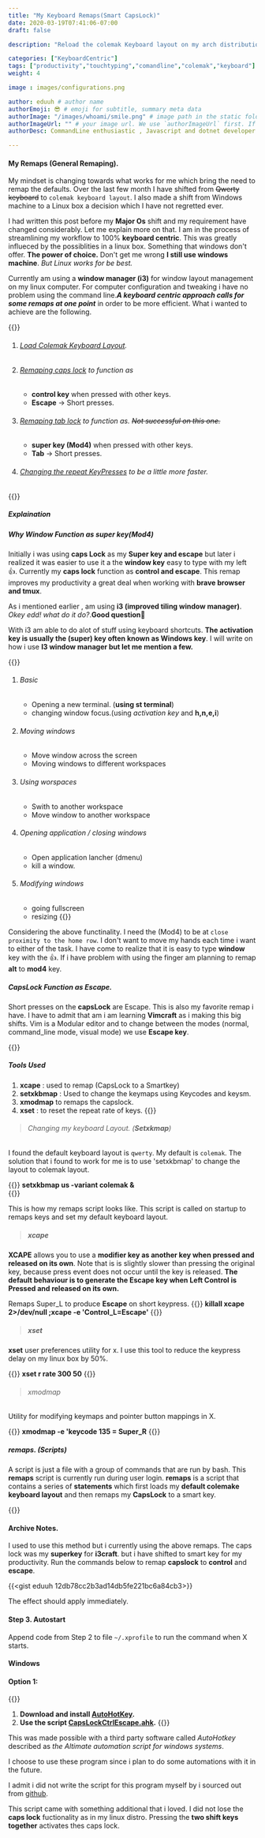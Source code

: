 ```yaml
---
title: "My Keyboard Remaps(Smart CapsLock)"
date: 2020-03-19T07:41:06-07:00
draft: false

description: "Reload the colemak Keyboard layout on my arch distributions and Remaping caps lock to function primary as Escape on short presses and Control when pressed with other keys"

categories: ["KeyboardCentric"]
tags: ["productivity","touchtyping","comandline","colemak","keyboard"]
weight: 4

image : images/configurations.png

author: eduuh # author name
authorEmoji: 😎 # emoji for subtitle, summary meta data
authorImage: "/images/whoami/smile.png" # image path in the static folder
authorImageUrl: "" # your image url. We use `authorImageUrl` first. If not set, we use `authorImage`.
authorDesc: CommandLine enthusiastic , Javascript and dotnet developer # author description

---
```

#### My Remaps (General Remaping).

My mindset is changing towards what works for me which bring the need to remap the defaults. Over the last few month I have shifted from ~~Qwerty keyboard~~ to `colemak keyboard layout`. I also made a shift from Windows machine to a Linux box a  decision which I have not regretted ever.

I had written this post before my **Major Os** shift and my requirement have changed considerably. Let me explain more on that. I am in the process of streamlining my workflow to 100% **keyboard centric**. This was greatly influeced by the possiblities in a linux box. Something that windows don't offer. __The power of choice.__ Don't get me wrong __I still use windows machine__. *But Linux works for be best.*

Currently am using a **window manager (i3)** for window layout management on my linux computer. For computer configuration and tweaking i have no problem using the command line.__*A keyboard centric approach calls for some remaps at one point*__ in order to be more efficient. What i wanted to achieve are the following.

{{<boxmd>}}
1. ###### [Load Colemak Keyboard Layout]().
2. ###### [Remaping caps lock]() to function as
   - **control key** when pressed with other keys.
   - **Escape** -> Short presses.
3. ###### [Remaping tab lock]() to function as. ~~Not successful on this one.~~
   - **super key (Mod4)** when pressed with other keys.
   - **Tab** -> Short presses.
4. ###### [Changing the repeat KeyPresses]() to be a little more faster.
{{</boxmd>}}

##### Explaination

##### Why Window Function as *super key(Mod4)*

Initially i was using **caps Lock** as my **Super key and escape** but later i realized it was easier to use it a the **window key** easy to type with my left 👍. Currently my **caps lock** function as **control and escape**. This remap improves my productivity a great deal when working with **brave browser and tmux**.

As i mentioned earlier , am using **i3 (improved tiling window manager)**. *Okey edd! what do it do?*.**Good question**👏

With i3 am able to do alot of stuff using keyboard shortcuts. **The activation key is usually the (super) key often known as **Windows key****. I will write on how i use __I3 window manager but let me mention a few.__

{{<boxmd>}}
1. ###### Basic
   - Opening a new terminal. (**using st terminal**)
   - changing window focus.(using *activation key* and **h,n,e,i**) 
2. ###### Moving windows
    - Move window across the screen
    - Moving windows to different workspaces
3. ###### Using worspaces
    - Swith to another workspace
    - Move window to another workspace
4. ###### Opening application / closing windows
    - Open application lancher (dmenu)
    - kill a window.
5. ###### Modifying windows
   - going fullscreen
   - resizing
{{</boxmd>}}

Considering the above functinality. I need the (Mod4) to be at `close proximity to the home row`. I don't want to move my hands each time i want to either of the task. I have come to realize that it is easy to type **window** key with the 👍. If i have problem with using the finger am planning to remap **alt** to **mod4** key.

##### CapsLock Function as **Escape**.

Short presses on the **capsLock** are Escape. This is also my favorite remap i have. I have to admit that am i am learning **Vimcraft** as i making this big shifts. Vim is a Modular editor and to change between the modes (normal, command_line mode, visual mode) we use **Escape key**.

{{<boxmd>}}
##### *Tools Used*
1. **xcape** : used to remap (CapsLock to a Smartkey)
2. **setxkbmap** : Used to change the keymaps using Keycodes and keysm.
3. **xmodmap** to remaps the capslock.
4. **xset** : to reset the repeat rate of keys.
{{</boxmd>}}

> ###### Changing my keyboard Layout. (**Setxkmap**)

I found the default keyboard layout is `qwerty`. My default is `colemak`. The solution that i found to work for me is to use 'setxkbmap' to change the layout to colemak layout.

{{<boxmd>}}
**setxkbmap us -variant colemak &**   
{{</boxmd>}}

This is how my remaps script looks like. This script is called on startup to remaps keys and set my default keyboard layout.
> ##### xcape

**XCAPE** allows you to use a **modifier key as another key when pressed and released on its own**. Note that is is slightly slower than pressing the original key, because press event does not occur until the key is released. __The default behaviour is to generate the Escape key when Left Control is Pressed and released on its own.__

Remaps Super_L to produce **Escape** on short keypress.
{{<boxmd>}}
**killall xcape 2>/dev/null ;xcape -e 'Control_L=Escape'**
{{</boxmd>}}

> ##### xset

**xset** user preferences utility for x. I use this tool to reduce the keypress delay on my linux box by 50%.

{{<boxmd>}}
**xset r rate 300 50**
{{</boxmd>}}

> ###### xmodmap

Utility for modifying keymaps and pointer button mappings in X.

{{<boxmd>}}
**xmodmap -e 'keycode 135 = Super_R**
{{</boxmd>}}


##### remaps. (Scripts)
A script is just a file with a group of commands that are run by bash. This **remaps** script is currently run during user login. **remaps** is  a script that contains a series of **statements** which first loads my **default colemake keyboard layout** and then remaps my **CapsLock** to a smart key.

{{<gist eduuh fd8e5693e17fd62d016aaa4a276095ab>}}

#### Archive Notes.

I used to use this method but i currently using the above remaps. The caps lock was my **superkey** for **i3craft**. but i have shifted to smart key for my productivity.
Run the commands below to remap **capslock** to **control** and **escape**.

{{<gist eduuh 12db78cc2b3ad14db5fe221bc6a84cb3>}}

The effect should apply immediately.

#### Step 3. Autostart

Append code from Step 2 to file `~/.xprofile` to run the command when X starts. 


#### Windows

#### Option 1:
{{<boxmd>}}
1. **Download and install [AutoHotKey](https://autohotkey.com/).**
2. **Use the script [CapsLockCtrlEscape.ahk](https://github.com/eduuh/ahk-caps-ctrl-esc).**
{{</boxmd>}}

This was made possible with a third party software called *AutoHotkey* described as *the Altimate automation script for windows systems*.

I choose to use these program since i plan to do some automations with it in the future.

I admit i did not write the script for this program myself by i sourced out from [github](https://github.com/eduuh/ahk-caps-ctrl-esc).

This script came with something additional that i loved. I did not lose the **caps lock** fuctionality as in my linux distro. Pressing the **two shift keys together** activates thes caps lock.
